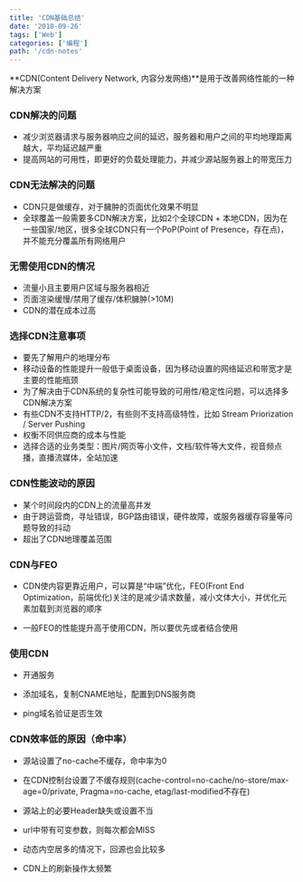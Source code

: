 ```yaml
---
title: 'CDN基础总结'
date: '2018-09-26'
tags: ['Web']
categories: ['编程']
path: '/cdn-notes'
---
```


**CDN(Content Delivery Network, 内容分发网络)**是用于改善网络性能的一种解决方案



### CDN解决的问题

- 减少浏览器请求与服务器响应之间的延迟，服务器和用户之间的平均地理距离越大，平均延迟越严重
- 提高网站的可用性，即更好的负载处理能力，并减少源站服务器上的带宽压力

### CDN无法解决的问题

- CDN只是做缓存，对于臃肿的页面优化效果不明显
- 全球覆盖一般需要多CDN解决方案，比如2个全球CDN + 本地CDN，因为在一些国家/地区，很多全球CDN只有一个PoP(Point of Presence，存在点)，并不能充分覆盖所有网络用户

### 无需使用CDN的情况

- 流量小且主要用户区域与服务器相近
- 页面渲染缓慢/禁用了缓存/体积臃肿(>10M)
- CDN的潜在成本过高

### 选择CDN注意事项

- 要先了解用户的地理分布
- 移动设备的性能提升一般低于桌面设备，因为移动设置的网络延迟和带宽才是主要的性能瓶颈
- 为了解决由于CDN系统的复杂性可能导致的可用性/稳定性问题，可以选择多CDN解决方案
- 有些CDN不支持HTTP/2，有些则不支持高级特性，比如 Stream Priorization / Server Pushing
- 权衡不同供应商的成本与性能
- 选择合适的业务类型：图片/网页等小文件，文档/软件等大文件，视音频点播，直播流媒体，全站加速

### CDN性能波动的原因

- 某个时间段内的CDN上的流量高并发
- 由于跨运营商，寻址错误，BGP路由错误，硬件故障，或服务器缓存容量等问题导致的抖动
- 超出了CDN地理覆盖范围

### CDN与FEO

- CDN使内容更靠近用户，可以算是“中端”优化，FEO(Front End Optimization，前端优化)关注的是减少请求数量，减小文体大小，并优化元素加载到浏览器的顺序

- 一般FEO的性能提升高于使用CDN，所以要优先或者结合使用

### 使用CDN 

- 开通服务

- 添加域名，复制CNAME地址，配置到DNS服务商 

- ping域名验证是否生效 

### CDN效率低的原因（命中率）

- 源站设置了no-cache不缓存，命中率为0
- 在CDN控制台设置了不缓存规则(cache-control=no-cache/no-store/max-age=0/private, Pragma=no-cache, etag/last-modified不存在)

- 源站上的必要Header缺失或设置不当
- url中带有可变参数，则每次都会MISS
- 动态内空居多的情况下，回源也会比较多
- CDN上的刷新操作太频繁